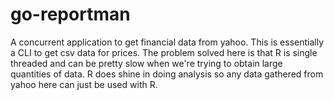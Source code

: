 go-reportman
============

A concurrent application to get financial data from yahoo. This is essentially a CLI to get
csv data for prices. The problem solved here is that R is single threaded and can be pretty
slow when we're trying to obtain large quantities of data. R does shine in doing analysis so
any data gathered from yahoo here can just be used with R.
